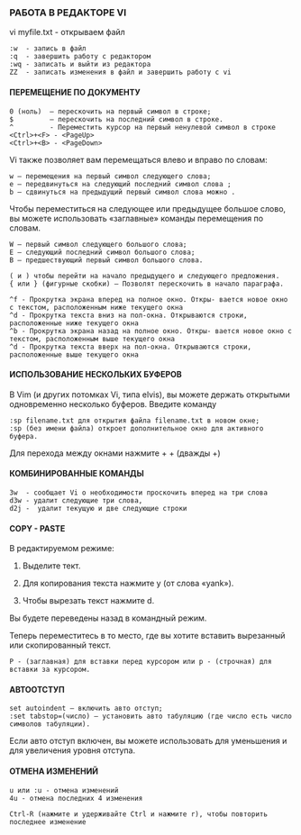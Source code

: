 ### РАБОТА В РЕДАКТОРЕ VI

vi myfile.txt - открываем файл

    :w  - запись в файл
    :q  - завершить работу с редактором
    :wq - записать и выйти из редактора
    ZZ  - записать изменения в файл и завершить работу с vi 

#### ПЕРЕМЕЩЕНИЕ ПО ДОКУМЕНТУ

    0 (ноль)  – перескочить на первый символ в строке;
    $         – перескочить на последний символ в строке.
    ^         - Переместить курсор на первый ненулевой символ в строке 
    <Ctrl>+<F> - <PageUp>
    <Ctrl>+<B> - <PageDown>

Vi также позволяет вам перемещаться влево и вправо по словам:

    w – перемещения на первый символ следующего слова;
    e – передвинуться на следующий последний символ слова ;
    b – сдвинуться на предыдущий первый символ слова можно .

Чтобы переместиться на следующее или предыдущее большое слово, вы можете использовать «заглавные» команды перемещения по словам. 

    W — первый символ следующего большого слова;
    E — следующий последний символ большого слова;
    B — предшествующий первый символ большого слова.
    
    ( и ) чтобы перейти на начало предыдущего и следующего предложения.
    { или } (фигурные скобки) – Позволят перескочить в начало параграфа.

    ^f - Прокрутка экрана вперед на полное окно. Откры- вается новое окно с текстом, расположенным ниже текущего окна
    ^d - Прокрутка текста вниз на пол-окна. Открываются строки, расположенные ниже текущего окна
    ^b - Прокрутка экрана назад на полное окно. Откры- вается новое окно с текстом, расположенным выше текущего окна
    ^d - Прокрутка текста вверх на пол-окна. Открываются строки, расположенные выше текущего окна 

#### ИСПОЛЬЗОВАНИЕ НЕСКОЛЬКИХ БУФЕРОВ

В Vim (и других потомках Vi, типа elvis), вы можете держать открытыми одновременно несколько буферов. Введите команду

    :sp filename.txt для открытия файла filename.txt в новом окне;
    :sp (без имени файла) откроет дополнительное окно для активного буфера.

Для перехода между окнами нажмите <Ctrl>+<w> <Ctrl>+<w> (дважды <Ctrl>+<w>)

#### КОМБИНИРОВАННЫЕ КОМАНДЫ

    3w  - сообщает Vi о необходимости проскочить вперед на три слова
    d3w - удалит следующие три слова, 
    d2j -  удалит текущую и две следующие строки

#### COPY - PASTE
 
В редактируемом режиме:
    
1. Выделите тект.
    
2. Для копирования текста нажмите y (от слова «yank»). 
    
3. Чтобы вырезать текст нажмите d. 
    
Вы будете переведены назад в командный режим. 
    
Теперь переместитесь в то место, где вы хотите вставить вырезанный или скопированный текст. 
    
    P - (заглавная) для вставки перед курсором или p - (строчная) для вставки за курсором. 

#### АВТООТСТУП
    
    set autoindent – включить авто отступ;
    :set tabstop=(число) – установить авто табуляцию (где число есть число символов табуляции).

Если авто отступ включен, вы можете использовать <Ctrl> <d> для уменьшения и <Ctrl> <t> для увеличения уровня отступа. 

#### ОТМЕНА ИЗМЕНЕНИЙ  
    u или :u - отмена изменений
    4u - отмена последних 4 изменения

    Ctrl-R (нажмите и удерживайте Ctrl и нажмите r), чтобы повторить последнее изменение
